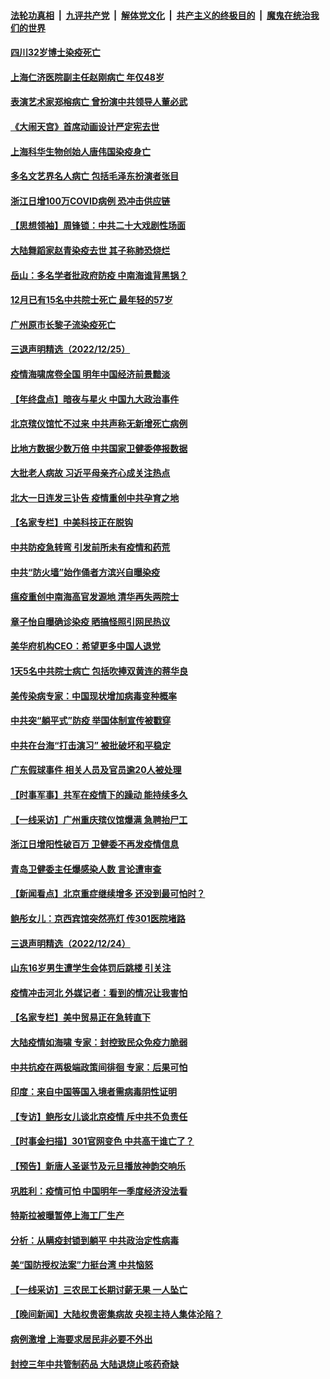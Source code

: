 ####  [法轮功真相](../../../../basic/blob/master/README.md?t=12262012) &nbsp;|&nbsp; [九评共产党](../../../../9ping.md/blob/master/README.md?t=12262012) &nbsp;|&nbsp; [解体党文化](../../../../jtdwh.md/blob/master/README.md?t=12262012)  &nbsp;|&nbsp; [共产主义的终极目的](../../../../gczydzjmd.md/blob/master/README.md?t=12262012) &nbsp;|&nbsp; [魔鬼在统治我们的世界](../../../../mgztzwmdsj.md/blob/master/README.md?t=12262012) 

#### [四川32岁博士染疫死亡](../pages/nsc413/n13892030.md?t=12262012) 


#### [上海仁济医院副主任赵刚病亡 年仅48岁](../pages/nsc413/n13891999.md?t=12262012) 


#### [表演艺术家郑榕病亡 曾扮演中共领导人董必武](../pages/nsc413/n13892004.md?t=12262012) 

#### [《大闹天宫》首席动画设计严定宪去世](../pages/nsc413/n13891953.md?t=12262012) 

#### [上海科华生物创始人唐伟国染疫身亡](../pages/nsc413/n13891950.md?t=12262012) 

#### [多名文艺界名人病亡 包括毛泽东扮演者张目](../pages/nsc413/n13891919.md?t=12262012) 

#### [浙江日增100万COVID病例 恐冲击供应链](../pages/nsc413/n13891920.md?t=12262012) 

#### [【思想领袖】周锋锁：中共二十大戏剧性场面](../pages/nsc413/n13882331.md?t=12262012) 

#### [大陆舞蹈家赵青染疫去世 其子称肺恐烧烂](../pages/nsc413/n13891870.md?t=12262012) 

#### [岳山：多名学者批政府防疫 中南海谁背黑锅？](../pages/nsc413/n13891807.md?t=12262012) 

#### [12月已有15名中共院士死亡 最年轻的57岁](../pages/nsc413/n13891855.md?t=12262012) 

#### [广州原市长黎子流染疫死亡](../pages/nsc413/n13891824.md?t=12262012) 

#### [三退声明精选（2022/12/25）](../pages/nsc413/n13891860.md?t=12262012) 

#### [疫情海啸席卷全国 明年中国经济前景黯淡](../pages/nsc413/n13891800.md?t=12262012) 

#### [【年终盘点】暗夜与星火 中国九大政治事件](../pages/nsc413/n13891171.md?t=12262012) 

#### [北京殡仪馆忙不过来 中共声称无新增死亡病例](../pages/nsc413/n13891785.md?t=12262012) 

#### [比地方数据少数万倍 中共国家卫健委停报数据](../pages/nsc413/n13891754.md?t=12262012) 

#### [大批老人病故 习近平母亲齐心成关注热点](../pages/nsc413/n13891779.md?t=12262012) 

#### [北大一日连发三讣告 疫情重创中共孕育之地](../pages/nsc413/n13891518.md?t=12262012) 

#### [【名家专栏】中美科技正在脱钩](../pages/nsc413/n13891658.md?t=12262012) 

#### [中共防疫急转弯 引发前所未有疫情和药荒](../pages/nsc413/n13891787.md?t=12262012) 

#### [中共“防火墙”始作俑者方滨兴自曝染疫](../pages/nsc413/n13891760.md?t=12262012) 

#### [瘟疫重创中南海高官发源地 清华再失两院士](../pages/nsc413/n13891777.md?t=12262012) 

#### [章子怡自曝确诊染疫 晒搞怪照引网民热议](../pages/nsc413/n13891775.md?t=12262012) 

#### [美华府机构CEO：希望更多中国人退党](../pages/nsc413/n13890897.md?t=12262012) 

#### [1天5名中共院士病亡 包括吹捧双黄连的蒋华良](../pages/nsc413/n13891239.md?t=12262012) 

#### [美传染病专家：中国现状增加病毒变种概率](../pages/nsc413/n13891749.md?t=12262012) 

#### [中共突“躺平式”防疫 举国体制宣传被戳穿](../pages/nsc413/n13891770.md?t=12262012) 

#### [中共在台海“打击演习” 被批破坏和平稳定](../pages/nsc413/n13891734.md?t=12262012) 

#### [广东假球事件 相关人员及官员逾20人被处理](../pages/nsc413/n13891649.md?t=12262012) 

#### [【时事军事】共军在疫情下的躁动 能持续多久](../pages/nsc413/n13891569.md?t=12262012) 

#### [【一线采访】广州重庆殡仪馆爆满 急聘抬尸工](../pages/nsc413/n13891604.md?t=12262012) 

#### [浙江日增阳性破百万 卫健委不再发疫情信息](../pages/nsc413/n13891595.md?t=12262012) 

#### [青岛卫健委主任爆感染人数 言论遭审查](../pages/nsc413/n13891448.md?t=12262012) 


#### [【新闻看点】北京重症继续增多 还没到最可怕时？](../pages/nsc413/n13891184.md?t=12262012) 

#### [鲍彤女儿：京西宾馆突然亮灯 传301医院堵路](../pages/nsc413/n13891283.md?t=12262012) 

#### [三退声明精选（2022/12/24）](../pages/nsc413/n13891406.md?t=12262012) 

#### [山东16岁男生遭学生会体罚后跳楼 引关注](../pages/nsc413/n13891288.md?t=12262012) 

#### [疫情冲击河北 外媒记者：看到的情况让我害怕](../pages/nsc413/n13891260.md?t=12262012) 

#### [【名家专栏】美中贸易正在急转直下](../pages/nsc413/n13890692.md?t=12262012) 

#### [大陆疫情如海啸 专家：封控致民众免疫力脆弱](../pages/nsc413/n13891270.md?t=12262012) 

#### [中共抗疫在两极端政策间徘徊 专家：后果可怕](../pages/nsc413/n13891235.md?t=12262012) 

#### [印度：来自中国等国入境者需病毒阴性证明](../pages/nsc413/n13891215.md?t=12262012) 

#### [【专访】鲍彤女儿谈北京疫情 斥中共不负责任](../pages/nsc413/n13891103.md?t=12262012) 

#### [【时事金扫描】301官网变色 中共高干谁亡了？](../pages/nsc413/n13891154.md?t=12262012) 

#### [【预告】新唐人圣诞节及元旦播放神韵交响乐](../pages/nsc413/n13886375.md?t=12262012) 

#### [巩胜利：疫情可怕 中国明年一季度经济没法看](../pages/nsc413/n13891127.md?t=12262012) 

#### [特斯拉被曝暂停上海工厂生产](../pages/nsc413/n13891165.md?t=12262012) 

#### [分析：从瞒疫封锁到躺平 中共政治定性病毒](../pages/nsc413/n13890165.md?t=12262012) 

#### [美“国防授权法案”力挺台湾 中共恼怒](../pages/nsc413/n13891151.md?t=12262012) 

#### [【一线采访】三农民工长期讨薪无果 一人坠亡](../pages/nsc413/n13890452.md?t=12262012) 

#### [【晚间新闻】大陆权贵密集病故 央视主持人集体沦陷？](../pages/nsc413/n13891052.md?t=12262012) 




#### [病例激增 上海要求居民非必要不外出](../pages/nsc413/n13891020.md?t=12262012) 

#### [封控三年中共管制药品 大陆退烧止咳药奇缺](../pages/nsc413/n13890787.md?t=12262012) 


